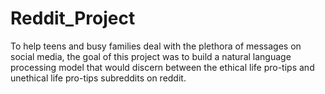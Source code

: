 # Reddit_Project

To help teens and busy families deal with the plethora of messages on social media, the goal of this project was to build a natural language processing model that would discern between the ethical life pro-tips and unethical life pro-tips subreddits on reddit. 
